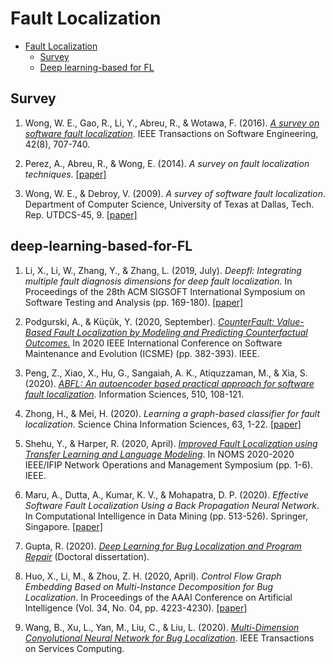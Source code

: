 # Fault Localization

- [Fault Localization](#fault-localization)
  - [Survey](#survey)
  - [Deep learning-based for FL](#deep-learning-based-for-FL)

## Survey
1. Wong, W. E., Gao, R., Li, Y., Abreu, R., & Wotawa, F. (2016). [*A survey on software fault localization*](https://ieeexplore.ieee.org/abstract/document/7390282/). IEEE Transactions on Software Engineering, 42(8), 707-740.

2. Perez, A., Abreu, R., & Wong, E. (2014). *A survey on fault localization techniques*. [[paper]](https://repositorio-aberto.up.pt/bitstream/10216/77339/2/44721.pdf)

3. Wong, W. E., & Debroy, V. (2009). *A survey of software fault localization*. Department of Computer Science, University of Texas at Dallas, Tech. Rep. UTDCS-45, 9. [[paper]](https://web.eecs.umich.edu/~weimerw/2019-481W/readings/faultloc.pdf)


## deep-learning-based-for-FL

1. Li, X., Li, W., Zhang, Y., & Zhang, L. (2019, July). *Deepfl: Integrating multiple fault diagnosis dimensions for deep fault localization.* In Proceedings of the 28th ACM SIGSOFT International Symposium on Software Testing and Analysis (pp. 169-180). [[paper]](https://par.nsf.gov/servlets/purl/10111196)

2. Podgurski, A., & Küçük, Y. (2020, September). [*CounterFault: Value-Based Fault Localization by Modeling and Predicting Counterfactual Outcomes.*](https://ieeexplore.ieee.org/abstract/document/9240635/) In 2020 IEEE International Conference on Software Maintenance and Evolution (ICSME) (pp. 382-393). IEEE. 

3. Peng, Z., Xiao, X., Hu, G., Sangaiah, A. K., Atiquzzaman, M., & Xia, S. (2020). [*ABFL: An autoencoder based practical approach for software fault localization*](https://www.sciencedirect.com/science/article/pii/S0020025519308242). Information Sciences, 510, 108-121. 
   
4. Zhong, H., & Mei, H. (2020). *Learning a graph-based classifier for fault localization*. Science China Information Sciences, 63, 1-22. [[paper]](http://scis.scichina.com/en/2020/162101.pdf)
   
5. Shehu, Y., & Harper, R. (2020, April). [*Improved Fault Localization using Transfer Learning and Language Modeling*](https://ieeexplore.ieee.org/abstract/document/9110344/). In NOMS 2020-2020 IEEE/IFIP Network Operations and Management Symposium (pp. 1-6). IEEE.
   
6. Maru, A., Dutta, A., Kumar, K. V., & Mohapatra, D. P. (2020). *Effective Software Fault Localization Using a Back Propagation Neural Network*. In Computational Intelligence in Data Mining (pp. 513-526). Springer, Singapore. [[paper]](http://dspace.nitrkl.ac.in/dspace/bitstream/2080/3119/1/2018_ICCIDM_DPMohapatra_EffectiveSoftware.pdf)
   
7. Gupta, R. (2020). [*Deep Learning for Bug Localization and Program Repair*](http://etd.iisc.ac.in/handle/2005/4350) (Doctoral dissertation).
   
8. Huo, X., Li, M., & Zhou, Z. H. (2020, April). *Control Flow Graph Embedding Based on Multi-Instance Decomposition for Bug Localization*. In Proceedings of the AAAI Conference on Artificial Intelligence (Vol. 34, No. 04, pp. 4223-4230). [[paper]](https://aiide.org/ojs/index.php/AAAI/article/view/5844/5700)
   
9.  Wang, B., Xu, L., Yan, M., Liu, C., & Liu, L. (2020). [*Multi-Dimension Convolutional Neural Network for Bug Localization*](https://ieeexplore.ieee.org/abstract/document/9130942/). IEEE Transactions on Services Computing. 

